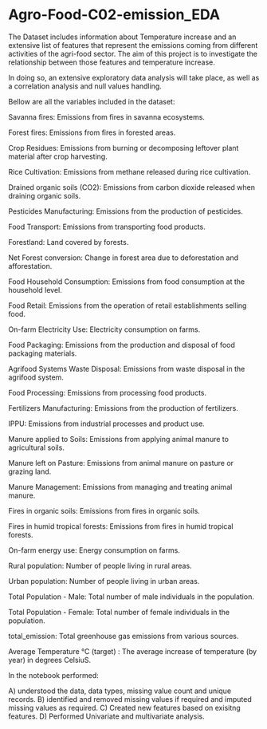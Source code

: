 # Agro-Food-C02-emission_EDA

The Dataset includes information about Temperature increase and an extensive list of features that represent the emissions coming from different activities of the agri-food sector. The aim of this project is to investigate the relationship between those features and temperature increase.

In doing so, an extensive exploratory data analysis will take place, as well as a correlation analysis and null values handling.

Bellow are all the variables included in the dataset:

Savanna fires: Emissions from fires in savanna ecosystems.

Forest fires: Emissions from fires in forested areas.

Crop Residues: Emissions from burning or decomposing leftover plant material after crop harvesting.

Rice Cultivation: Emissions from methane released during rice cultivation.

Drained organic soils (CO2): Emissions from carbon dioxide released when draining organic soils.

Pesticides Manufacturing: Emissions from the production of pesticides.

Food Transport: Emissions from transporting food products.

Forestland: Land covered by forests.

Net Forest conversion: Change in forest area due to deforestation and afforestation.

Food Household Consumption: Emissions from food consumption at the household level.

Food Retail: Emissions from the operation of retail establishments selling food.

On-farm Electricity Use: Electricity consumption on farms.

Food Packaging: Emissions from the production and disposal of food packaging materials.

Agrifood Systems Waste Disposal: Emissions from waste disposal in the agrifood system.

Food Processing: Emissions from processing food products.

Fertilizers Manufacturing: Emissions from the production of fertilizers.

IPPU: Emissions from industrial processes and product use.

Manure applied to Soils: Emissions from applying animal manure to agricultural soils.

Manure left on Pasture: Emissions from animal manure on pasture or grazing land.

Manure Management: Emissions from managing and treating animal manure.

Fires in organic soils: Emissions from fires in organic soils.

Fires in humid tropical forests: Emissions from fires in humid tropical forests.

On-farm energy use: Energy consumption on farms.

Rural population: Number of people living in rural areas.

Urban population: Number of people living in urban areas.

Total Population - Male: Total number of male individuals in the population.

Total Population - Female: Total number of female individuals in the population.

total_emission: Total greenhouse gas emissions from various sources.

Average Temperature °C (target) : The average increase of temperature (by year) in degrees CelsiuS.

In the notebook performed:

A) understood the data, data types, missing value count and unique records.
B) identified and removed missing values if required and imputed missing values as required.
C) Created new features based on exisitng features.
D) Performed Univariate and multivariate analysis.


